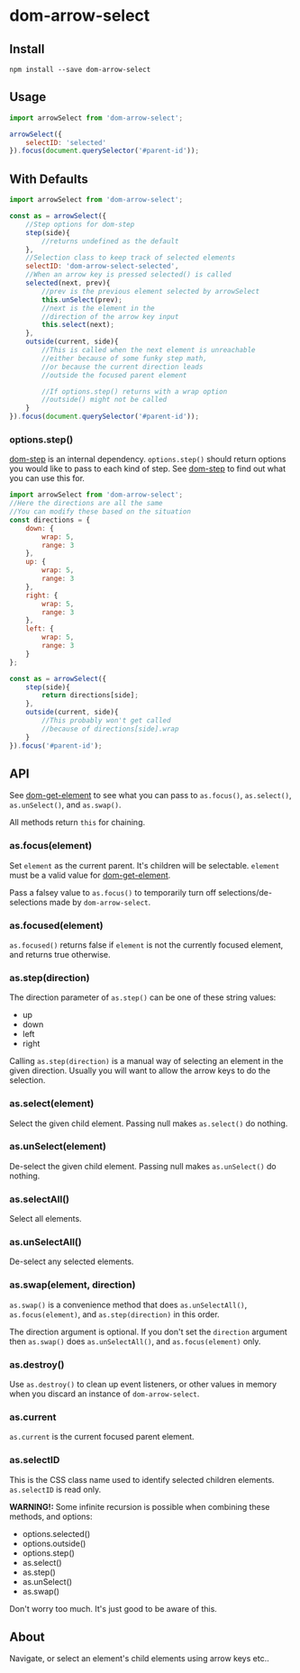 dom-arrow-select
========

Install
----

`npm install --save dom-arrow-select`

Usage
---

```javascript
import arrowSelect from 'dom-arrow-select';

arrowSelect({
    selectID: 'selected'
}).focus(document.querySelector('#parent-id'));
```

With Defaults
---------

```javascript
import arrowSelect from 'dom-arrow-select';

const as = arrowSelect({
    //Step options for dom-step
    step(side){
        //returns undefined as the default
    },
    //Selection class to keep track of selected elements
    selectID: 'dom-arrow-select-selected',
    //When an arrow key is pressed selected() is called
    selected(next, prev){
        //prev is the previous element selected by arrowSelect
        this.unSelect(prev);
        //next is the element in the
        //direction of the arrow key input
        this.select(next);
    },
    outside(current, side){
        //This is called when the next element is unreachable
        //either because of some funky step math,
        //or because the current direction leads
        //outside the focused parent element

        //If options.step() returns with a wrap option
        //outside() might not be called
    }
}).focus(document.querySelector('#parent-id'));
```

### options.step()

[dom-step](https://github.com/hollowdoor/dom_step) is an internal dependency. `options.step()` should return options you would like to pass to each kind of step. See [dom-step](https://github.com/hollowdoor/dom_step) to find out what you can use this for.

```javascript
import arrowSelect from 'dom-arrow-select';
//Here the directions are all the same
//You can modify these based on the situation
const directions = {
    down: {
        wrap: 5,
        range: 3
    },
    up: {
        wrap: 5,
        range: 3
    },
    right: {
        wrap: 5,
        range: 3
    },
    left: {
        wrap: 5,
        range: 3
    }
};

const as = arrowSelect({
    step(side){
        return directions[side];
    },
    outside(current, side){
        //This probably won't get called
        //because of directions[side].wrap
    }
}).focus('#parent-id');
```

API
---

See [dom-get-element](https://github.com/hollowdoor/dom_get_element) to see what you can pass to `as.focus()`, `as.select()`, `as.unSelect()`, and `as.swap()`.

All methods return `this` for chaining.

### as.focus(element)

Set `element` as the current parent. It's children will be selectable. `element` must be a valid value for [dom-get-element](https://github.com/hollowdoor/dom_get_element).

Pass a falsey value to `as.focus()` to temporarily turn off selections/de-selections made by `dom-arrow-select`.

### as.focused(element)

`as.focused()` returns false if `element` is not the currently focused element, and returns true otherwise.

### as.step(direction)

The direction parameter of `as.step()` can be one of these string values:

* up
* down
* left
* right

Calling `as.step(direction)` is a manual way of selecting an element in the given direction. Usually you will want to allow the arrow keys to do the selection.

### as.select(element)

Select the given child element. Passing null makes `as.select()` do nothing.

### as.unSelect(element)

De-select the given child element. Passing null makes `as.unSelect()` do nothing.

### as.selectAll()

Select all elements.

### as.unSelectAll()

De-select any selected elements.

### as.swap(element, direction)

`as.swap()` is a convenience method that does `as.unSelectAll()`, `as.focus(element)`, and `as.step(direction)` in this order.

The direction argument is optional. If you don't set the `direction` argument then `as.swap()` does `as.unSelectAll()`, and `as.focus(element)` only.

### as.destroy()

Use `as.destroy()` to clean up event listeners, or other values in memory when you discard an instance of `dom-arrow-select`.

### as.current

`as.current` is the current focused parent element.

### as.selectID

This is the CSS class name used to identify selected children elements. `as.selectID` is read only.

**WARNING!:** Some infinite recursion is possible when combining these methods, and options:

* options.selected()
* options.outside()
* options.step()
* as.select()
* as.step()
* as.unSelect()
* as.swap()

Don't worry too much. It's just good to be aware of this.

About
---

Navigate, or select an element's child elements using arrow keys etc..
